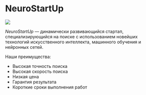 # NeuroStartUp

![](https://netology-code.github.io/git-homeworks/introduction/assets/logo.png)

*NeuroStartUp* — динамически развивающийся стартап, специализирующийся на поиске с использованием 
 новейших технологий искусственного интеллекта, машинного обучения и нейронных сетей.

Наши преимущества:
* Высокая точность поиска
* Высокая скорость поиска
* Низкая цена
* Гарантия результата
* Короткие сроки выполнения работ